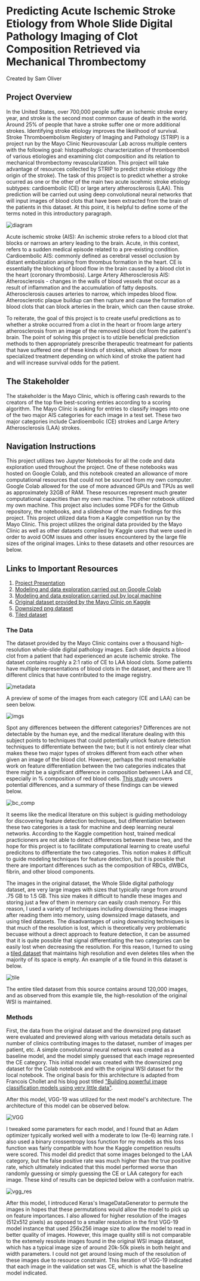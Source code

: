 # Predicting Acute Ischemic Stroke Etiology from Whole Slide Digital Pathology Imaging of Clot Composition Retrieved via Mechanical Thrombectomy

Created by Sam Oliver

## Project Overview

In the United States, over 700,000 people suffer an ischemic stroke every year, and stroke is the second most common cause of death in the world. Around 25% of people that have a stroke suffer one or more additional strokes. Identifying stroke etiology improves the likelihood of survival. Stroke Thromboembolism Registery of Imaging and Pathology (STRIP) is a project run by the Mayo Clinic Neurovascular Lab across multiple centers with the following goal: histopathologic characterization of thromboemboli of various etiologies and examining clot composition and its relation to mechanical thrombectomy revascularization. This project will take advantage of resources collected by STRIP to predict stroke etiology (the origin of the stroke). The task of this project is to predict whether a stroke ocurred as one or the other of the main two acute iscehmic stroke etiology subtypes: cardioembolic (CE) or large artery atherosclerosis (LAA). This prediction will be carried out using deep convolutional neural networks that will input images of blood clots that have been extracted from the brain of the patients in this dataset. At this point, it is helpful to define some of the terms noted in this introductory paragraph.

![diagram](./images/stroke_diagram.png)

Acute ischemic stroke (AIS): An ischemic stroke refers to a blood clot that blocks or narrows an artery leading to the brain. Acute, in this context, refers to a sudden medical episode related to a pre-existing condition.
Cardioembolic AIS: commonly defined as cerebral vessel occlusion by distant embolization arising from thrombus formation in the heart. CE is essentially the blocking of blood flow in the brain caused by a blood clot in the heart (coronary thrombosis).
Large Artery Atherosclerosis AIS: Atherosclerosis - changes in the walls of blood vessels that occur as a result of inflammation and the accumulation of fatty deposits. Atherosclerosis causes arteries to narrow, which impedes blood flow. Atherosclerotic plaque buildup can then rupture and cause the formation of blood clots that can block arteries in the brain, which can then cause stroke.

To reiterate, the goal of this project is to create useful predictions as to whether a stroke occurred from a clot in the heart or froom large artery atherosclerosis from an image of the removed blood clot from the patient's brain. The point of solving this project is to utizile beneficial prediction methods to then appropriately prescribe therapeutic treatmeant for patients that have suffered one of these kinds of strokes, which allows for more specialized treatment depending on which kind of stroke the patient had and will increase survival odds for the patient.

## The Stakeholder

The stakeholder is the Mayo Clinic, which is offering cash rewards to the creators of the top five best-scoring entries according to a scoring algorithm. The Mayo Clinic is asking for entries to classify images into one of the two major AIS categories for each image in a test set. These two major categories include Cardioembolic (CE) strokes and Large Artery Atherosclerosis (LAA) strokes.

## Navigation Instructions

This project utilizes two Jupyter Notebooks for all the code and data exploration used throughout the project. One of these notebooks was hosted on Google Colab, and this notebook created an allowance of more computational resources that could not be sourced from my own computer. Google Colab allowed for the use of more advanced GPUs and TPUs as well as approximately 32GB of RAM. These resources represent much greater computational capacities than my own machine. The other notebook utilized my own machine. This project also includes some PDFs for the Github repository, the notebooks, and a slideshow of the main findings for this project. This project utilized data from a Kaggle competition run by the Mayo Clinic. This project utilizes the original data provided by the Mayo Clinic as well as other datasets compiled by Kaggle users that were used in order to avoid OOM issues and other issues encountered by the large file sizes of the original images. Links to these datasets and other resources are below.

## Links to Important Resources

1. [Project Presentation]()
2. [Modeling and data exploration carried out on Google Colab](https://github.com/samoliver3/capstone-STRIP-AI/blob/main/STRIP.ipynb)
3. [Modeling and data exploration carried out by local machine](https://github.com/samoliver3/capstone-STRIP-AI/blob/main/og_data_modeling.ipynb)
4. [Original dataset provided by the Mayo Clinic on Kaggle](https://www.kaggle.com/competitions/mayo-clinic-strip-ai/data)
5. [Downsized png dataset](https://www.kaggle.com/datasets/jirkaborovec/stroke-blood-clot-origin-1k-scale-bg-crop)
6. [Tiled dataset](https://www.kaggle.com/datasets/tr1gg3rtrash/mayo-clinic)

### The Data

The dataset provided by the Mayo Clinic contains over a thousand high-resolution whole-slide digital pathology images. Each slide depicts a blood clot from a patient that had experienced an acute ischemic stroke. The dataset contains roughly a 2:1 ratio of CE to LAA blood clots. Some patients have multiple representations of blood clots in the dataset, and there are 11 different clinics that have contributed to the image registry.

![metadata](./images/metadata.png)

A preview of some of the images from each category (CE and LAA) can be seen below.

![imgs](./images/CE_LAA.png)

Spot any differences between the different categories? Differences are not detectable by the human eye, and the medical literature dealing with this subject points to techniques that could potentially unlock feature detection techniques to differentiate between the two; but it is not entirely clear what makes these two major types of strokes different from each other when given an image of the blood clot. However, perhaps the most remarkable work on feature differentiation between the two categories indicates that there might be a significant difference in composition between LAA and CE, especially in % composition of red blood cells. [This study](https://jnis.bmj.com/content/11/11/1145) uncovers potential differences, and a summary of these findings can be viewed below.

![bc_comp](./images/bc_comp.png)

It seems like the medical literature on this subject is guiding methodology for discovering feature detection techniques, but differentiation between these two categories is a task for machine and deep learning neural networks. According to the Kaggle competition host, trained medical practicioners are not able to detect differences between these two, and the hope for this project is to facillitate computational learning to create useful predicitons to differentiate the two categories. This notion makes it difficult to guide modeling techniques for feature detection, but it is possible that there are important differences such as the composition of RBCs, dWBCs, fibrin, and other blood components.

The images in the original dataset, the Whole Slide digital pathology dataset, are very large images with sizes that typically range from around .75 GB to 1.5 GB. This size makes it difficult to handle these images and storing just a few of them in memory can easily crash memory. For this reason, I used a variety of techniques including downsizing these images after reading them into memory, using downsized image datasets, and using tiled datasets. The disadvantages of using downsizing techniques is that much of the resolution is lost, which is theoretically very problematic becuase without a direct approach to feature detection, it can be assumed that it is quite possible that signal differentiating the two categories can be easily lost when decreasing the resolution. For this reason, I turned to using a [tiled dataset](https://www.kaggle.com/datasets/tr1gg3rtrash/mayo-clinic) that maintains high resolution and even deletes tiles when the majority of its space is empty. An example of a tile found in this dataset is below.

![tile](./images/tiled_ex.png)

The entire tiled dataset from this source contains around 120,000 images, and as observed from this example tile, the high-resolution of the original WSI is maintained.

### Methods

First, the data from the original dataset and the downsized png dataset were evaluated and previewed along with various metadata details such as number of clinics contributing images to the dataset, number of images per patient, etc. A simple convolutional neural network was created as a baseline model, and the model simply guessed that each image represented the CE category. This initial model was created with the downsized png dataset for the Colab notebook and with the original WSI dataset for the local notebook. The original basis for this architecture is adapted from Francois Chollet and his blog post titled ["Building powerful image classification models using very little data"](https://blog.keras.io/building-powerful-image-classification-models-using-very-little-data.html). 

After this model, VGG-19 was utilized for the next model's architecture. The architecture of this model can be observed below.

![VGG](./images/VGG-19_arch.png)

I tweaked some parameters for each model, and I found that an Adam optimizer typically worked well with a moderate to low (1e-6) learning rate. I also used a binary crossentropy loss function for my models as this loss function was fairly compatible with how the Kaggle competition results were scored. This model did predict that some images belonged to the LAA category, but the false positive rate was much higher than the true positive rate, which ultimately indicated that this model performed worse than randomly guessing or simply guessing the CE or LAA category for each image. These kind of results can be depicted below with a confusion matrix.

![vgg_res](./images/VGG_19_cm.png)

After this model, I introduced Keras's ImageDataGenerator to permute the images in hopes that these permutations would allow the model to pick up on feature importances. I also allowed for higher resolution of the images (512x512 pixels) as opposed to a smaller resolution in the first VGG-19 model instance that used 256x256 image size to allow the model to read in better quality of images. However, this image quality still is not comparable to the extemely resolute images found in the original WSI imaga dataset, which has a typical image size of around 20k-50k pixels in both height and width parameters. I could not get around losing much of the resolution of these images due to resource constraint. This iteration of VGG-19 indicated that each image in the validation set was CE, which is what the baseline model indicated. 
